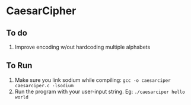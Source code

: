 # CaesarCipher

## To do
1. Improve encoding w/out hardcoding multiple alphabets

## To Run
1. Make sure you link sodium while compiling: `gcc -o caesarciper caesarciper.c -lsodium`
2. Run the program with your user-input string. Eg: `./caesarciper hello world`